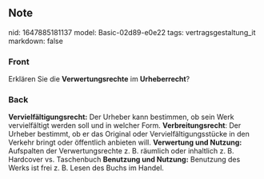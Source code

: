 ## Note
nid: 1647885181137
model: Basic-02d89-e0e22
tags: vertragsgestaltung_it
markdown: false

### Front
Erklären Sie die <b>Verwertungsrechte</b> im <b>Urheberrecht</b>?

### Back
<b>Vervielfältigungsrecht:</b> Der Urheber kann bestimmen, ob sein
Werk vervielfältigt werden soll und in welcher Form.
<b>Verbreitungsrecht</b>: Der Urheber bestimmt, ob er das Original
oder Vervielfältigungsstücke in den Verkehr bringt oder öffentlich
anbieten will. <b>Verwertung und Nutzung:</b> Aufspalten der
Verwertungsrechte z. B. räumlich oder inhaltlich z. B. Hardcover
vs. Taschenbuch <b>Benutzung und Nutzung:</b> Benutzung des Werks
ist frei z. B. Lesen des Buchs im Handel.
